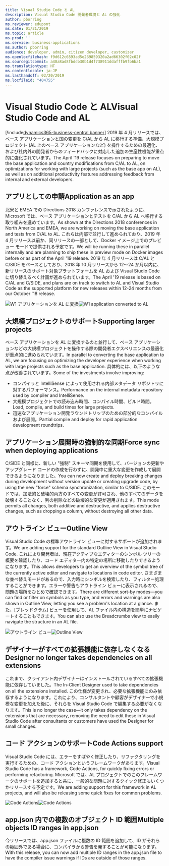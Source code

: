 ```yaml
---
title: Visual Studio Code と AL
description: Visual Studio Code 開発者環境と AL の強化
author: pborring
ms.reviewer: edupont
ms.date: 01/21/2019
ms.topic: article
ms.prod: ''
ms.service: business-applications
ms.author: pborring
audience: developer, admin, citizen developer, customizer
ms.openlocfilehash: f9d612c6593ad5e239859320a2ad66302f02c02f
ms.sourcegitcommit: a48a8ad8fbddb30b1d4f738911ddafffb9fb6ba1
ms.translationtype: HT
ms.contentlocale: ja-JP
ms.lasthandoff: 02/20/2019
ms.locfileid: "404755"
---
```

# <a name="visual-studio-code-and-al"></a><span data-ttu-id="e3f4c-103">Visual Studio Code と AL</span><span class="sxs-lookup"><span data-stu-id="e3f4c-103">Visual Studio Code and AL</span></span>
[!include[dynamics365-business-central banner](../includes/dynamics365-business-central.md)]
<span data-ttu-id="e3f4c-104">2019 年 4 月リリースでは、ベース アプリケーションと国の変更を C/AL から AL に移行する準備、大規模プロジェクト (AL 上のベース アプリケーションなど) を操作するための最適化、および社内外の開発者からのフィードバックに対応した追加の生産性機能が重点的に強化されています。</span><span class="sxs-lookup"><span data-stu-id="e3f4c-104">The April '19 release focuses on preparing to move the base application and country modifications from C/AL to AL, on optimizations for working with large projects (such as the base app on AL), as well as on additional productivity features addressing feedback from internal and external developers.</span></span>

## <a name="application-as-an-app"></a><span data-ttu-id="e3f4c-105">アプリとしての申請</span><span class="sxs-lookup"><span data-stu-id="e3f4c-105">Application as an app</span></span>
<span data-ttu-id="e3f4c-106">北米と EMEA での Directions 2018 カンファレンスで示されたように、Microsoft では、ベース アプリケーションとテストを C/AL から AL へ移行する取り組みを進めています。</span><span class="sxs-lookup"><span data-stu-id="e3f4c-106">As shown at the Directions 2018 conferences in North America and EMEA, we are working on moving the base application and tests from C/AL to AL.</span></span> <span data-ttu-id="e3f4c-107">これらは内部で並行して進められており、2019 年 4 月リリース以前か、同リリースの一部として、Docker イメージ上でのプレビュー モードで提供される予定です。</span><span class="sxs-lookup"><span data-stu-id="e3f4c-107">We will be running these in parallel internally and are planning to ship these in preview mode on Docker images before or as part of the April '19 release.</span></span> <span data-ttu-id="e3f4c-108">2019 年 4 月リリースは C/AL と C/SIDE をベースとしており、2018 年 10 月リリースから 12〜24 か月以内に、新リリースのサポート対象プラットフォームを AL および Visual Studio Code に切り替えるべく計画が進められています。</span><span class="sxs-lookup"><span data-stu-id="e3f4c-108">The April '19 release is based on C/AL and C/SIDE, and plans are on track to switch to AL and Visual Studio Code as the supported platform for new releases within 12-24 months from our October '18 release.</span></span> 

<span data-ttu-id="e3f4c-109">![W1 アプリケーションを AL に変換](media/w1_app.png "W1 アプリケーションを AL に変換")</span><span class="sxs-lookup"><span data-stu-id="e3f4c-109">![W1 application converted to AL](media/w1_app.png "W1 application converted to AL")</span></span>

## <a name="supporting-larger-projects"></a><span data-ttu-id="e3f4c-110">大規模プロジェクトのサポート</span><span class="sxs-lookup"><span data-stu-id="e3f4c-110">Supporting larger projects</span></span>
<span data-ttu-id="e3f4c-111">ベース アプリケーションを AL に変換するのと並行して、ベース アプリケーションなどの大規模プロジェクトを操作する際の開発者エクスペリエンスの最適化が重点的に進められています。</span><span class="sxs-lookup"><span data-stu-id="e3f4c-111">In parallel to converting the base application to AL, we are focusing on optimizing the developer experience when working with large projects such as the base application.</span></span> <span data-ttu-id="e3f4c-112">具体的には、以下のような点が改善されています。</span><span class="sxs-lookup"><span data-stu-id="e3f4c-112">Some of the investments involve improving:</span></span> 

- <span data-ttu-id="e3f4c-113">コンパイラと IntelliSense によって使用される内部メタデータ リポジトリに対するパフォーマンス。</span><span class="sxs-lookup"><span data-stu-id="e3f4c-113">Performance on the internal metadata repository used by compiler and IntelliSense.</span></span>
- <span data-ttu-id="e3f4c-114">大規模プロジェクトでの読み込み時間、コンパイル時間、ビルド時間。</span><span class="sxs-lookup"><span data-stu-id="e3f4c-114">Load, compile, and build times for large projects.</span></span>
- <span data-ttu-id="e3f4c-115">迅速なアプリケーション開発ラウンドトリップのための部分的なコンパイルおよび展開。</span><span class="sxs-lookup"><span data-stu-id="e3f4c-115">Partial compile and deploy for rapid application development roundtrips.</span></span>

## <a name="force-sync-when-deploying-applications"></a><span data-ttu-id="e3f4c-116">アプリケーション展開時の強制的な同期</span><span class="sxs-lookup"><span data-stu-id="e3f4c-116">Force sync when deploying applications</span></span> 
<span data-ttu-id="e3f4c-117">C/SIDE と同様に、新しい "強制" スキーマ同期を使用して、バージョンの更新やアップグレード コードの作成を行わずに、開発中に重大な変更を作成して展開できるようになりました。</span><span class="sxs-lookup"><span data-stu-id="e3f4c-117">You can now create and deploy breaking changes during development without version update or creating upgrade code, by using the new "force" schema synchronization, similar to C/SIDE.</span></span> <span data-ttu-id="e3f4c-118">このモードでは、加法的と破壊的両方のすべての変更が許可され、他のすべてのデータを破壊することなく、列の削除などの破壊的な変更が適用されます。</span><span class="sxs-lookup"><span data-stu-id="e3f4c-118">This mode permits all changes, both additive and destructive, and applies destructive changes, such as dropping a column, without destroying all other data.</span></span>

## <a name="outline-view"></a><span data-ttu-id="e3f4c-119">アウトライン ビュー</span><span class="sxs-lookup"><span data-stu-id="e3f4c-119">Outline View</span></span>
<span data-ttu-id="e3f4c-120">Visual Studio Code の標準アウトライン ビューに対するサポートが追加されます。</span><span class="sxs-lookup"><span data-stu-id="e3f4c-120">We are adding support for the standard Outline View in Visual Studio Code.</span></span> <span data-ttu-id="e3f4c-121">これにより開発者は、現在アクティブなエディターのシンボル ツリーの概要を確認したり、コード エディター内の特定の場所に移動したりできるようになります。</span><span class="sxs-lookup"><span data-stu-id="e3f4c-121">This allows developers to get an overview of the symbol tree of the currently active editor and navigate to locations in code editor.</span></span> <span data-ttu-id="e3f4c-122">さまざまな並べ替えモードがあるので、入力時にシンボルを検索したり、フィルター処理することができます。エラーや警告もアウトライン ビューに表示されるので、問題の場所をひとめで確認できます。</span><span class="sxs-lookup"><span data-stu-id="e3f4c-122">There are different sort-by modes—you can find or filter on symbols as you type, and errors and warnings are also shown in Outline View, letting you see a problem's location at a glance.</span></span> <span data-ttu-id="e3f4c-123">また、[ブレッドクラム] ビューを使用して、AL ファイル内の構造を簡単にナビゲートすることもできます。</span><span class="sxs-lookup"><span data-stu-id="e3f4c-123">You can also use the Breadcrumbs view to easily navigate the structure in an AL file.</span></span>

<span data-ttu-id="e3f4c-124">![アウトライン ビュー](media/outline_view_search.png "顧客ページのシンボル ツリーが表示されたアウトライン ビューと、No の検索。")</span><span class="sxs-lookup"><span data-stu-id="e3f4c-124">![Outline View](media/outline_view_search.png "Outline View with symbol tree for customer page, and search for No.")</span></span>

## <a name="designer-no-longer-takes-dependencies-on-all-extensions"></a><span data-ttu-id="e3f4c-125">デザイナーがすべての拡張機能に依存しなくなる</span><span class="sxs-lookup"><span data-stu-id="e3f4c-125">Designer no longer takes dependencies on all extensions</span></span>
<span data-ttu-id="e3f4c-126">これまで、クライアント内デザイナーはインストールされているすべての拡張機能に依存していました。</span><span class="sxs-lookup"><span data-stu-id="e3f4c-126">The In-Client Designer used to take dependencies on all the extensions installed.</span></span> <span data-ttu-id="e3f4c-127">この仕様が変更され、必要な拡張機能にのみ依存するようになります。これにより、コンサルタントや顧客がデザイナーで小規模な変更を加えた後に、それらを Visual Studio Code で編集する必要がなくなります。</span><span class="sxs-lookup"><span data-stu-id="e3f4c-127">This is no longer the case—it only takes dependency on the extensions that are necessary, removing the need to edit these in Visual Studio Code after consultants or customers have used the Designer for small changes.</span></span>

## <a name="code-actions-support"></a><span data-ttu-id="e3f4c-128">コード アクションのサポート</span><span class="sxs-lookup"><span data-stu-id="e3f4c-128">Code Actions support</span></span>
<span data-ttu-id="e3f4c-129">Visual Studio Code には、エラーをすばやく修正したり、リファクタリングを実行するための、コード アクションというフレームワークがあります。</span><span class="sxs-lookup"><span data-stu-id="e3f4c-129">Visual Studio Code has a framework, Code Actions, for quickly fixing errors or performing refactoring.</span></span> <span data-ttu-id="e3f4c-130">Microsoft では、AL プロジェクトでのこのフレームワークのサポートを追加すると共に、一般的な問題に対するクイック修正もいくつかリリースする予定です。</span><span class="sxs-lookup"><span data-stu-id="e3f4c-130">We are adding support for this framework in AL projects, and will also be releasing some quick fixes for common problems.</span></span>

<span data-ttu-id="e3f4c-131">![Code Actions](media/code_action.png "Code Actions でサポートされるエラーのクイック修正")</span><span class="sxs-lookup"><span data-stu-id="e3f4c-131">![Code Actions](media/code_action.png "Code Actions supports quick fixes for errors")</span></span>

## <a name="multiple-objects-id-ranges-in-appjson"></a><span data-ttu-id="e3f4c-132">app.json 内での複数のオブジェクト ID 範囲</span><span class="sxs-lookup"><span data-stu-id="e3f4c-132">Multiple objects ID ranges in app.json</span></span>
<span data-ttu-id="e3f4c-133">今リリースでは、app.json ファイルに複数の ID 範囲を追加して、ID がそれらの範囲外である場合に、コンパイラから警告を発することが可能になります。</span><span class="sxs-lookup"><span data-stu-id="e3f4c-133">With this release, you can now add multiple ID ranges in the app.json file to have the compiler issue warnings if IDs are outside of those ranges.</span></span>
